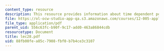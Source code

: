 ```yaml
---
content_type: resource
description: This resource provides information about time dependent porous flow.
file: https://ol-ocw-studio-app-qa.s3.amazonaws.com/courses/12-005-applications-of-continuum-mechanics-to-earth-atmospheric-and-planetary-sciences-spring-2006/88fb00fea85c7908fbf0b7b4ce3c3107_lec28.pdf
file_type: application/pdf
parent_uid: 556c63fc-b90f-9c17-add0-463a86844cdb
resourcetype: Document
title: lec28.pdf
uid: 88fb00fe-a85c-7908-fbf0-b7b4ce3c3107
---
```

